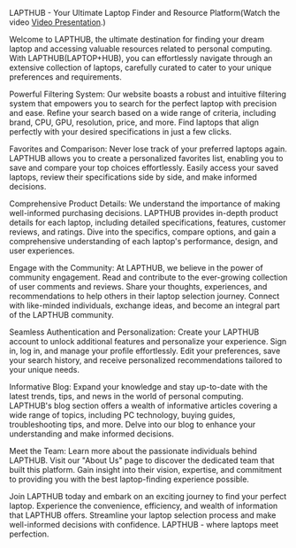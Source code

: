 LAPTHUB - Your Ultimate Laptop Finder and Resource Platform(Watch the video [Video Presentation](https://drive.google.com/file/d/1BpNrRiSck9d0IvJv7gP_rwE7BRLp2Gfk/view?usp=drive_link).)

Welcome to LAPTHUB, the ultimate destination for finding your dream laptop and accessing valuable resources related to personal computing. With LAPTHUB(LAPTOP+HUB), you can effortlessly navigate through an extensive collection of laptops, carefully curated to cater to your unique preferences and requirements.

Powerful Filtering System:
Our website boasts a robust and intuitive filtering system that empowers you to search for the perfect laptop with precision and ease. Refine your search based on a wide range of criteria, including brand, CPU, GPU, resolution, price, and more. Find laptops that align perfectly with your desired specifications in just a few clicks.

Favorites and Comparison:
Never lose track of your preferred laptops again. LAPTHUB allows you to create a personalized favorites list, enabling you to save and compare your top choices effortlessly. Easily access your saved laptops, review their specifications side by side, and make informed decisions.

Comprehensive Product Details:
We understand the importance of making well-informed purchasing decisions. LAPTHUB provides in-depth product details for each laptop, including detailed specifications, features, customer reviews, and ratings. Dive into the specifics, compare options, and gain a comprehensive understanding of each laptop's performance, design, and user experiences.

Engage with the Community:
At LAPTHUB, we believe in the power of community engagement. Read and contribute to the ever-growing collection of user comments and reviews. Share your thoughts, experiences, and recommendations to help others in their laptop selection journey. Connect with like-minded individuals, exchange ideas, and become an integral part of the LAPTHUB community.

Seamless Authentication and Personalization:
Create your LAPTHUB account to unlock additional features and personalize your experience. Sign in, log in, and manage your profile effortlessly. Edit your preferences, save your search history, and receive personalized recommendations tailored to your unique needs.

Informative Blog:
Expand your knowledge and stay up-to-date with the latest trends, tips, and news in the world of personal computing. LAPTHUB's blog section offers a wealth of informative articles covering a wide range of topics, including PC technology, buying guides, troubleshooting tips, and more. Delve into our blog to enhance your understanding and make informed decisions.

Meet the Team:
Learn more about the passionate individuals behind LAPTHUB. Visit our "About Us" page to discover the dedicated team that built this platform. Gain insight into their vision, expertise, and commitment to providing you with the best laptop-finding experience possible.

Join LAPTHUB today and embark on an exciting journey to find your perfect laptop. Experience the convenience, efficiency, and wealth of information that LAPTHUB offers. Streamline your laptop selection process and make well-informed decisions with confidence. LAPTHUB - where laptops meet perfection.

